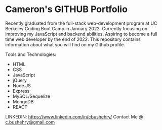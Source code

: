 # Cameron's GITHUB Portfolio

Recently graduated from the full-stack web-development program at UC Berkeley Coding Boot Camp in January 2022. Currently focusing on improving my JavaScript and backend abilities. Aspiring to become a full time web developer by the end of 2022. 
This repository contains information about what you will find on my Github profile.

Tools and Technologies: 
  * HTML 
  * CSS 
  * JavaScript 
  * jQuery
  * Node.JS
  * Express
  * MySQL/Sequelize
  * MongoDB
  * REACT

LINKEDIN: https://www.linkedin.com/in/cbushehry/
Contact Me @ c.bushehry@gmail.com

<!---
cbushehry/cbushehry is a ✨ special ✨ repository because its `README.md` (this file) appears on your GitHub profile.
You can click the Preview link to take a look at your changes.
--->
